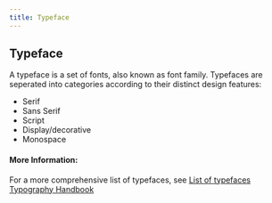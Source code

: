 ```yaml
---
title: Typeface
---
```

## Typeface

A typeface is a set of fonts, also known as font family.
Typefaces are seperated into categories according to their distinct design features:

- Serif
- Sans Serif
- Script
- Display/decorative
- Monospace

#### More Information:

For a more comprehensive list of typefaces, see [List of typefaces](https://en.wikipedia.org/wiki/List_of_typefaces)
[Typography Handbook](http://typographyhandbook.com)
